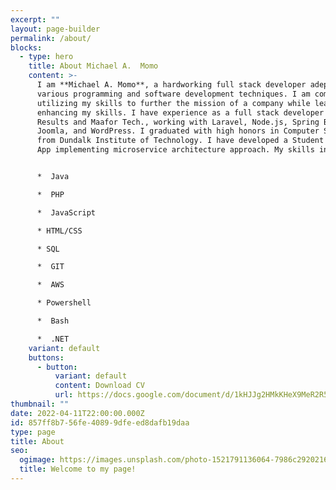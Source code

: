 ```yaml
---
excerpt: ""
layout: page-builder
permalink: /about/
blocks:
  - type: hero
    title: About Michael A.  Momo
    content: >-
      I am **Michael A. Momo**, a hardworking full stack developer adept in
      various programming and software development techniques. I am committed to
      utilizing my skills to further the mission of a company while learning and
      enhancing my skills. I have experience as a full stack developer at Arksum
      Results and Maafor Tech., working with Laravel, Node.js, Spring Boot,
      Joomla, and WordPress. I graduated with high honors in Computer Science
      from Dundalk Institute of Technology. I have developed a Student Rental
      App implementing microservice architecture approach. My skills include: 


      *  Java

      *  PHP

      *  JavaScript

      * HTML/CSS

      * SQL

      *  GIT

      *  AWS

      * Powershell

      *  Bash

      *  .NET
    variant: default
    buttons:
      - button:
          variant: default
          content: Download CV
          url: https://docs.google.com/document/d/1kHJJg2HMkKHeX9MeR2R5REO61x95uBJhOizYKWPv4Go/edit?usp=sharing
thumbnail: ""
date: 2022-04-11T22:00:00.000Z
id: 857ff8b7-56fe-4089-9dfe-ed8dafb19daa
type: page
title: About
seo:
  ogimage: https://images.unsplash.com/photo-1521791136064-7986c2920216?ixlib=rb-1.2.1&ixid=MnwxMjA3fDB8MHxwaG90by1wYWdlfHx8fGVufDB8fHx8&auto=format&fit=crop&w=1469&q=80
  title: Welcome to my page!
---
```

